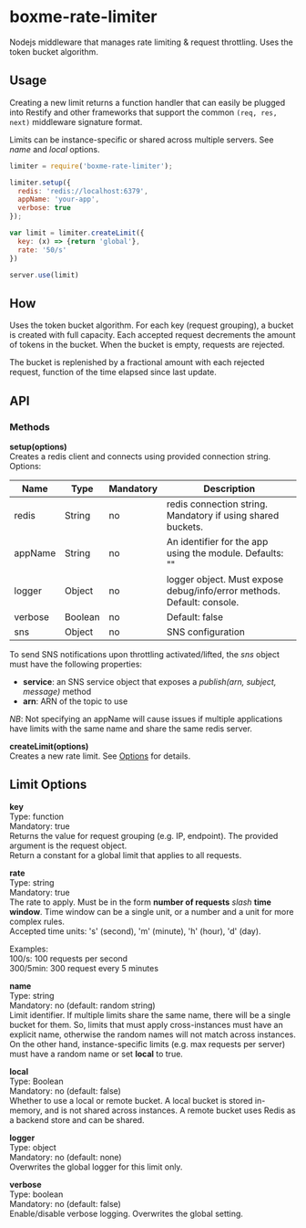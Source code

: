 # boxme-rate-limiter
Nodejs middleware that manages rate limiting &amp; request throttling. Uses the token bucket algorithm.

## Usage

Creating a new limit returns a function handler that can easily be plugged into Restify and other frameworks that support the common `(req, res, next)` middleware signature  format.

Limits can be instance-specific or shared across multiple servers. See *name* and *local* options.

````javascript
limiter = require('boxme-rate-limiter');

limiter.setup({
  redis: 'redis://localhost:6379',
  appName: 'your-app',
  verbose: true
});

var limit = limiter.createLimit({
  key: (x) => {return 'global'},
  rate: '50/s'
})

server.use(limit)
````

## How

Uses the token bucket algorithm. For each key (request grouping), a bucket is created with full capacity. Each accepted request decrements the amount of tokens in the bucket. When the bucket is empty, requests are rejected.

The bucket is replenished by a fractional amount with each rejected request, function of the time elapsed since last update.


## API

### Methods

**setup(options)**  
Creates a redis client and connects using provided connection string.  
Options:

Name    | Type    | Mandatory | Description
--------|---------|-----------|-------------
redis   | String  | no        | redis connection string. Mandatory if using shared buckets.
appName | String  | no        | An identifier for the app using the module. Defaults: ""
logger  | Object  | no        | logger object. Must expose debug/info/error methods. Default: console.
verbose | Boolean | no        | Default: false
sns     | Object  | no        | SNS configuration

To send SNS notifications upon throttling activated/lifted, the *sns* object must have the following properties:
- **service**: an SNS service object that exposes a *publish(arn, subject, message)* method
- **arn**: ARN of the topic to use

*NB*: Not specifying an appName will cause issues if multiple applications have limits with the same name and share the same redis server.

**createLimit(options)**  
Creates a new rate limit. See [Options](#limit-options) for details.



## Limit Options

**key**  
Type: function  
Mandatory: true  
Returns the value for request grouping (e.g. IP, endpoint). The provided argument is the request object.  
Return a constant for a global limit that applies to all requests.

**rate**  
Type: string  
Mandatory: true  
The rate to apply. Must be in the form **number of requests** *slash* **time window**.  Time window can be a single unit, or a number and a unit for more complex rules.  
Accepted time units: 's' (second), 'm' (minute), 'h' (hour), 'd' (day).

Examples:  
100/s: 100 requests per second  
300/5min: 300 request every 5 minutes

**name**  
Type: string  
Mandatory: no (default: random string)  
Limit identifier. If multiple limits share the same name, there will be a single bucket for them. So, limits that must apply cross-instances must have an explicit name, otherwise the random names will not match across instances.  
On the other hand, instance-specific limits (e.g. max requests per server) must have a random name or set **local** to true.

**local**  
Type: Boolean  
Mandatory: no (default: false)  
Whether to use a local or remote bucket. A local bucket is stored in-memory, and is not shared across instances. A remote bucket uses Redis as a backend store and can be shared.

**logger**  
Type: object  
Mandatory: no (default: none)  
Overwrites the global logger for this limit only.

**verbose**  
Type: boolean  
Mandatory: no (default: false)  
Enable/disable verbose logging. Overwrites the global setting.
